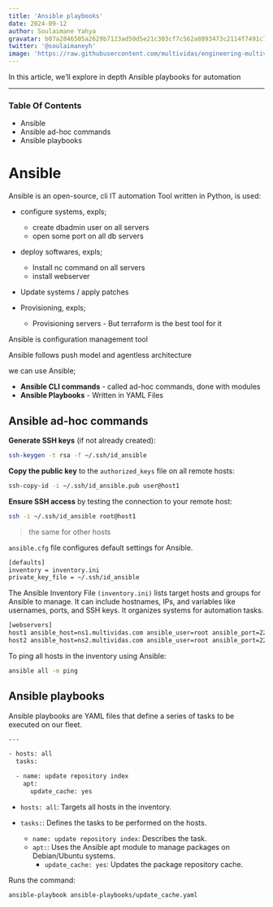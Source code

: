 ```yaml
---
title: 'Ansible playbooks'
date: 2024-09-12
author: Soulaimane Yahya
gravatar: b07a2846505a2629b7123ad50d5e21c303cf7c562a8893473c2114f7491c7796
twitter: '@soulaimaneyh'
image: 'https://raw.githubusercontent.com/multividas/engineering-multividas/main/thumbnails/ansible-playbooks.jpg'
---
```


In this article, we’ll explore in depth Ansible playbooks for automation

---

### Table Of Contents

- Ansible
- Ansible ad-hoc commands
- Ansible playbooks

# Ansible

Ansible is an open-source, cli IT automation Tool written in Python, is used:
- configure systems, expls;
  - create dbadmin user on all servers
  - open some port on all db servers

- deploy softwares, expls;
  - Install nc command on all servers
  - install webserver

- Update systems / apply patches

- Provisioning, expls;
  - Provisioning servers - But terraform is the best tool for it

Ansible is configuration management tool

Ansible follows push model and agentless architecture

we can use Ansible;
- **Ansible CLI commands** - called ad-hoc commands, done with modules
- **Ansible Playbooks** - Written in YAML Files

## Ansible ad-hoc commands

**Generate SSH keys** (if not already created):

```sh
ssh-keygen -t rsa -f ~/.ssh/id_ansible
```

**Copy the public key** to the `authorized_keys` file on all remote hosts:

```sh
ssh-copy-id -i ~/.ssh/id_ansible.pub user@host1
```

**Ensure SSH access** by testing the connection to your remote host:

```sh
ssh -i ~/.ssh/id_ansible root@host1
```

> the same for other hosts

`ansible.cfg` file configures default settings for Ansible.

```sh
[defaults]
inventory = inventory.ini
private_key_file = ~/.ssh/id_ansible
```


The Ansible Inventory File `(inventory.ini)` lists target hosts and groups for Ansible to manage. It can include hostnames, IPs, and variables like usernames, ports, and SSH keys. It organizes systems for automation tasks.

```sh
[webservers]
host1 ansible_host=ns1.multividas.com ansible_user=root ansible_port=22
host2 ansible_host=ns2.multividas.com ansible_user=root ansible_port=22
```

To ping all hosts in the inventory using Ansible:

```sh
ansible all -m ping
```

## Ansible playbooks

Ansible playbooks are YAML files that define a series of tasks to be executed on our fleet.

```sh
---

- hosts: all
  tasks:

  - name: update repository index
    apt:
      update_cache: yes
```

- `hosts: all`: Targets all hosts in the inventory.
- `tasks:`: Defines the tasks to be performed on the hosts.

  - `name: update repository index`: Describes the task.
  - `apt:`: Uses the Ansible apt module to manage packages on Debian/Ubuntu systems.
      - `update_cache: yes`: Updates the package repository cache.

Runs the command:

```sh
ansible-playbook ansible-playbooks/update_cache.yaml
```
